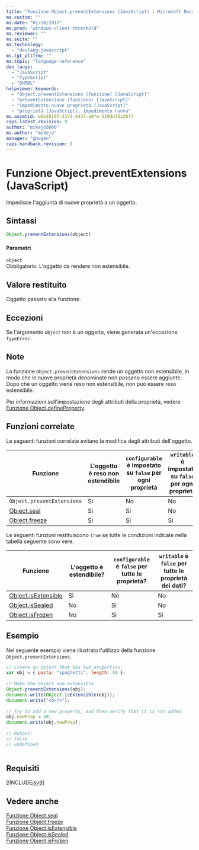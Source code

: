 ```yaml
---
title: "Funzione Object.preventExtensions (JavaScript) | Microsoft Docs"
ms.custom: ""
ms.date: "01/18/2017"
ms.prod: "windows-client-threshold"
ms.reviewer: ""
ms.suite: ""
ms.technology: 
  - "devlang-javascript"
ms.tgt_pltfrm: ""
ms.topic: "language-reference"
dev_langs: 
  - "JavaScript"
  - "TypeScript"
  - "DHTML"
helpviewer_keywords: 
  - "Object.preventExtensions (funzione) [JavaScript]"
  - "preventExtensions (funzione) [JavaScript]"
  - "impedimento nuove proprietà [JavaScript]"
  - "proprietà [JavaScript], impedimento nuova"
ms.assetid: e6b48197-2374-4437-a9fe-519dd45a2077
caps.latest.revision: 9
author: "mikejo5000"
ms.author: "mikejo"
manager: "ghogen"
caps.handback.revision: 9
---
```

# Funzione Object.preventExtensions (JavaScript)
Impedisce l'aggiunta di nuove proprietà a un oggetto.  
  
## Sintassi  
  
```javascript  
Object.preventExtensions(object)  
```  
  
#### Parametri  
 `object`  
 Obbligatorio.  L'oggetto da rendere non estensibile.  
  
## Valore restituito  
 Oggetto passato alla funzione.  
  
## Eccezioni  
 Se l'argomento `object` non è un oggetto, viene generata un'eccezione `TypeError`.  
  
## Note  
 La funzione `Object.preventExtensions` rende un oggetto non estensibile, in modo che le nuove proprietà denominate non possano essere aggiunte.  Dopo che un oggetto viene reso non estensibile, non può essere reso estensibile.  
  
 Per informazioni sull'impostazione degli attributi della proprietà, vedere [Funzione Object.defineProperty](../../javascript/reference/object-defineproperty-function-javascript.md).  
  
## Funzioni correlate  
 Le seguenti funzioni correlate evitano la modifica degli attributi dell'oggetto.  
  
|Funzione|L'oggetto è reso non estendibile|`configurable` è impostato su `false` per ogni proprietà|`writable` è impostato su `false` per ogni proprietà|  
|--------------|--------------------------------------|--------------------------------------------------------------|----------------------------------------------------------|  
|`Object.preventExtensions`|Sì|No|No|  
|[Object.seal](../../javascript/reference/object-seal-function-javascript.md)|Sì|Sì|No|  
|[Object.freeze](../../javascript/reference/object-freeze-function-javascript.md)|Sì|Sì|Sì|  
  
 Le seguenti funzioni restituiscono `true` se tutte le condizioni indicate nella tabella seguente sono vere.  
  
|Funzione|L'oggetto è estendibile?|`configurable` è `false` per tutte le proprietà?|`writable` è `false` per tutte le proprietà dei dati?|  
|--------------|------------------------------|------------------------------------------------------|-----------------------------------------------------------|  
|[Object.isExtensible](../../javascript/reference/object-isextensible-function-javascript.md)|Sì|No|No|  
|[Object.isSealed](../../javascript/reference/object-issealed-function-javascript.md)|No|Sì|No|  
|[Object.isFrozen](../../javascript/reference/object-isfrozen-function-javascript.md)|No|Sì|Sì|  
  
## Esempio  
 Nel seguente esempio viene illustrato l'utilizzo della funzione `Object.preventExtensions`.  
  
```javascript  
// Create an object that has two properties.  
var obj = { pasta: "spaghetti", length: 10 };  
  
// Make the object non-extensible.  
Object.preventExtensions(obj);  
document.write(Object.isExtensible(obj));  
document.write("<br/>");  
  
// Try to add a new property, and then verify that it is not added.  
obj.newProp = 50;  
document.write(obj.newProp);  
  
// Output:  
// false  
// undefined  
  
```  
  
## Requisiti  
 [!INCLUDE[jsv9](../../javascript/includes/jsv9-md.md)]  
  
## Vedere anche  
 [Funzione Object.seal](../../javascript/reference/object-seal-function-javascript.md)   
 [Funzione Object.freeze](../../javascript/reference/object-freeze-function-javascript.md)   
 [Funzione Object.isExtensible](../../javascript/reference/object-isextensible-function-javascript.md)   
 [Funzione Object.isSealed](../../javascript/reference/object-issealed-function-javascript.md)   
 [Funzione Object.isFrozen](../../javascript/reference/object-isfrozen-function-javascript.md)